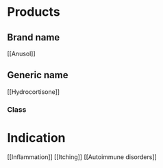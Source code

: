 # Products

## Brand name
[[Anusol]]

## Generic name
[[Hydrocortisone]]

### Class


# Indication
[[Inflammation]]
[[Itching]]
[[Autoimmune disorders]]